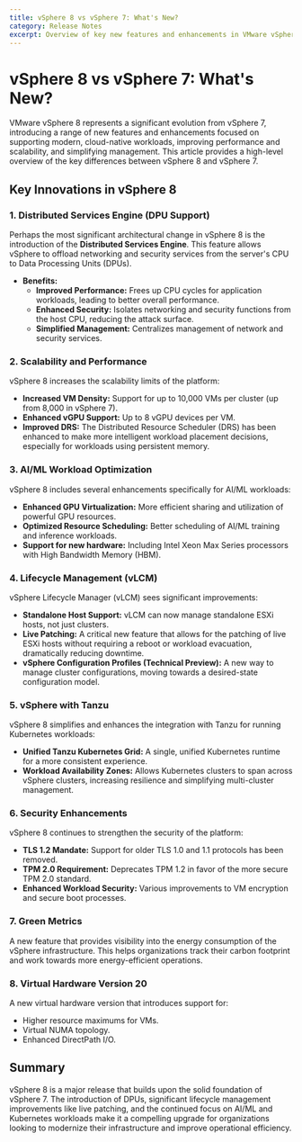 ```yaml
---
title: vSphere 8 vs vSphere 7: What's New?
category: Release Notes
excerpt: Overview of key new features and enhancements in VMware vSphere 8 compared to vSphere 7, including DPU support, scalability improvements, AI/ML optimizations, and lifecycle management.
---
```


# vSphere 8 vs vSphere 7: What's New?

VMware vSphere 8 represents a significant evolution from vSphere 7, introducing a range of new features and enhancements focused on supporting modern, cloud-native workloads, improving performance and scalability, and simplifying management. This article provides a high-level overview of the key differences between vSphere 8 and vSphere 7.

## Key Innovations in vSphere 8

### 1. Distributed Services Engine (DPU Support)

Perhaps the most significant architectural change in vSphere 8 is the introduction of the **Distributed Services Engine**. This feature allows vSphere to offload networking and security services from the server's CPU to Data Processing Units (DPUs).

*   **Benefits:**
    *   **Improved Performance:** Frees up CPU cycles for application workloads, leading to better overall performance.
    *   **Enhanced Security:** Isolates networking and security functions from the host CPU, reducing the attack surface.
    *   **Simplified Management:** Centralizes management of network and security services.

### 2. Scalability and Performance

vSphere 8 increases the scalability limits of the platform:

*   **Increased VM Density:** Support for up to 10,000 VMs per cluster (up from 8,000 in vSphere 7).
*   **Enhanced vGPU Support:** Up to 8 vGPU devices per VM.
*   **Improved DRS:** The Distributed Resource Scheduler (DRS) has been enhanced to make more intelligent workload placement decisions, especially for workloads using persistent memory.

### 3. AI/ML Workload Optimization

vSphere 8 includes several enhancements specifically for AI/ML workloads:

*   **Enhanced GPU Virtualization:** More efficient sharing and utilization of powerful GPU resources.
*   **Optimized Resource Scheduling:** Better scheduling of AI/ML training and inference workloads.
*   **Support for new hardware:** Including Intel Xeon Max Series processors with High Bandwidth Memory (HBM).

### 4. Lifecycle Management (vLCM)

vSphere Lifecycle Manager (vLCM) sees significant improvements:

*   **Standalone Host Support:** vLCM can now manage standalone ESXi hosts, not just clusters.
*   **Live Patching:** A critical new feature that allows for the patching of live ESXi hosts without requiring a reboot or workload evacuation, dramatically reducing downtime.
*   **vSphere Configuration Profiles (Technical Preview):** A new way to manage cluster configurations, moving towards a desired-state configuration model.

### 5. vSphere with Tanzu

vSphere 8 simplifies and enhances the integration with Tanzu for running Kubernetes workloads:

*   **Unified Tanzu Kubernetes Grid:** A single, unified Kubernetes runtime for a more consistent experience.
*   **Workload Availability Zones:** Allows Kubernetes clusters to span across vSphere clusters, increasing resilience and simplifying multi-cluster management.

### 6. Security Enhancements

vSphere 8 continues to strengthen the security of the platform:

*   **TLS 1.2 Mandate:** Support for older TLS 1.0 and 1.1 protocols has been removed.
*   **TPM 2.0 Requirement:** Deprecates TPM 1.2 in favor of the more secure TPM 2.0 standard.
*   **Enhanced Workload Security:** Various improvements to VM encryption and secure boot processes.

### 7. Green Metrics

A new feature that provides visibility into the energy consumption of the vSphere infrastructure. This helps organizations track their carbon footprint and work towards more energy-efficient operations.

### 8. Virtual Hardware Version 20

A new virtual hardware version that introduces support for:

*   Higher resource maximums for VMs.
*   Virtual NUMA topology.
*   Enhanced DirectPath I/O.

## Summary

vSphere 8 is a major release that builds upon the solid foundation of vSphere 7. The introduction of DPUs, significant lifecycle management improvements like live patching, and the continued focus on AI/ML and Kubernetes workloads make it a compelling upgrade for organizations looking to modernize their infrastructure and improve operational efficiency.
